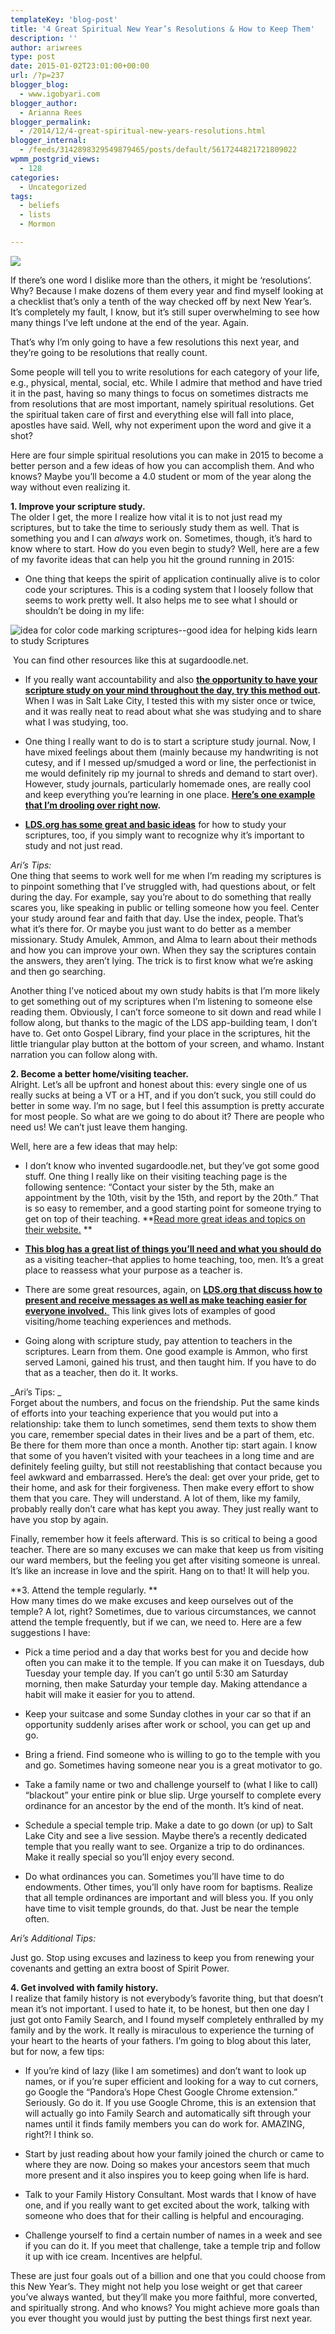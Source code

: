 ```yaml
---
templateKey: 'blog-post'
title: '4 Great Spiritual New Year’s Resolutions & How to Keep Them'
description: ''
author: ariwrees
type: post
date: 2015-01-02T23:01:00+00:00
url: /?p=237
blogger_blog:
  - www.igobyari.com
blogger_author:
  - Arianna Rees
blogger_permalink:
  - /2014/12/4-great-spiritual-new-years-resolutions.html
blogger_internal:
  - /feeds/3142898329549879465/posts/default/5617244821721809022
wpmm_postgrid_views:
  - 128
categories:
  - Uncategorized
tags:
  - beliefs
  - lists
  - Mormon

---
```

[![](https://www.igobyari.com/wp-content/uploads/2015/01/new2Byear.jpg)](https://www.igobyari.com/wp-content/uploads/2015/01/new2Byear.jpg)

If there’s one word I dislike more than the others, it might be ‘resolutions’. Why? Because I make dozens of them every year and find myself looking at a checklist that’s only a tenth of the way checked off by next New Year’s. It’s completely my fault, I know, but it’s still super overwhelming to see how many things I’ve left undone at the end of the year. Again.

That’s why I’m only going to have a few resolutions this next year, and they’re going to be resolutions that really count.

Some people will tell you to write resolutions for each category of your life, e.g., physical, mental, social, etc. While I admire that method and have tried it in the past, having so many things to focus on sometimes distracts me from resolutions that are most important, namely spiritual resolutions. Get the spiritual taken care of first and everything else will fall into place, apostles have said. Well, why not experiment upon the word and give it a shot?

Here are four simple spiritual resolutions you can make in 2015 to become a better person and a few ideas of how you can accomplish them. And who knows? Maybe you’ll become a 4.0 student or mom of the year along the way without even realizing it.

  
**1\. Improve your scripture study.**  
The older I get, the more I realize how vital it is to not just read my scriptures, but to take the time to seriously study them as well. That is something you and I can _always_ work on. Sometimes, though, it’s hard to know where to start. How do you even begin to study? Well, here are a few of my favorite ideas that can help you hit the ground running in 2015:

*   One thing that keeps the spirit of application continually alive is to color code your scriptures. This is a coding system that I loosely follow that seems to work pretty well. It also helps me to see what I should or shouldn’t be doing in my life: 

![idea for color code marking scriptures--good idea for helping kids learn to study Scriptures](https://www.igobyari.com/wp-content/uploads/2015/01/39cf4810377697555592d1a67620df21.jpg)

 You can find other resources like this at sugardoodle.net.

*   If you really want accountability and also **[the opportunity to have your scripture study on your mind throughout the day, try this method out](http://oneshetwoshe.com/2014/07/never-miss-day-reading-scriptures.html).** When I was in Salt Lake City, I tested this with my sister once or twice, and it was really neat to read about what she was studying and to share what I was studying, too. 

*   One thing I really want to do is to start a scripture study journal. Now, I have mixed feelings about them (mainly because my handwriting is not cutesy, and if I messed up/smudged a word or line, the perfectionist in me would definitely rip my journal to shreds and demand to start over). However, study journals, particularly homemade ones, are really cool and keep everything you’re learning in one place. **[Here’s one example that I’m drooling over right now](http://oneofakindgiftideas.blogspot.com/2012/02/scripture-journal-tutorial-part-2.html).**

*   [**LDS.org has some great and basic ideas**](https://www.lds.org/youth/article/six-tips-for-successful-scripture-study?lang=eng) for how to study your scriptures, too, if you simply want to recognize why it’s important to study and not just read. 

_Ari’s Tips:_  
One thing that seems to work well for me when I’m reading my scriptures is to pinpoint something that I’ve struggled with, had questions about, or felt during the day. For example, say you’re about to do something that really scares you, like speaking in public or telling someone how you feel. Center your study around fear and faith that day. Use the index, people. That’s what it’s there for. Or maybe you just want to do better as a member missionary. Study Amulek, Ammon, and Alma to learn about their methods and how you can improve your own. When they say the scriptures contain the answers, they aren’t lying. The trick is to first know what we’re asking and then go searching.

Another thing I’ve noticed about my own study habits is that I’m more likely to get something out of my scriptures when I’m listening to someone else reading them. Obviously, I can’t force someone to sit down and read while I follow along, but thanks to the magic of the LDS app-building team, I don’t have to. Get onto Gospel Library, find your place in the scriptures, hit the little triangular play button at the bottom of your screen, and whamo. Instant narration you can follow along with.

**2\. Become a better home/visiting teacher.**  
Alright. Let’s all be upfront and honest about this: every single one of us really sucks at being a VT or a HT, and if you don’t suck, you still could do better in some way. I’m no sage, but I feel this assumption is pretty accurate for most people. So what are we going to do about it? There are people who need us! We can’t just leave them hanging.

Well, here are a few ideas that may help:

*   I don’t know who invented sugardoodle.net, but they’ve got some good stuff. One thing I really like on their visiting teaching page is the following sentence: “Contact your sister by the 5th, make an appointment by the 10th, visit by the 15th, and report by the 20th.” That is so easy to remember, and a good starting point for someone trying to get on top of their teaching. **[Read more great ideas and topics on their website.](http://www.sugardoodle.net/index.php?option=com_content&view=article&id=2530) **

*   [**This blog has a great list of things you’ll need and what you should do**](http://visitingteaching.net/blog/start/) as a visiting teacher–that applies to home teaching, too, men. It’s a great place to reassess what your purpose as a teacher is. 

*   There are some great resources, again, on [**LDS.org that discuss how to present and receive messages as well as make teaching easier for everyone involved.** ](https://www.lds.org/ensign/1997/03/becoming-a-better-home-teacher-or-visiting-teacher?lang=eng) This link gives lots of examples of good visiting/home teaching experiences and methods. 

*   Going along with scripture study, pay attention to teachers in the scriptures. Learn from them. One good example is Ammon, who first served Lamoni, gained his trust, and then taught him. If you have to do that as a teacher, then do it. It works. 

_Ari’s Tips: _  
Forget about the numbers, and focus on the friendship. Put the same kinds of efforts into your teaching experience that you would put into a relationship: take them to lunch sometimes, send them texts to show them you care, remember special dates in their lives and be a part of them, etc. Be there for them more than once a month. Another tip: start again. I know that some of you haven’t visited with your teachees in a long time and are definitely feeling guilty, but still not reestablishing that contact because you feel awkward and embarrassed. Here’s the deal: get over your pride, get to their home, and ask for their forgiveness. Then make every effort to show them that you care. They will understand. A lot of them, like my family, probably really don’t care what has kept you away. They just really want to have you stop by again.

Finally, remember how it feels afterward. This is so critical to being a good teacher. There are so many excuses we can make that keep us from visiting our ward members, but the feeling you get after visiting someone is unreal. It’s like an increase in love and the spirit. Hang on to that! It will help you.

**3\. Attend the temple regularly. **  
How many times do we make excuses and keep ourselves out of the temple? A lot, right? Sometimes, due to various circumstances, we cannot attend the temple frequently, but if we can, we need to. Here are a few suggestions I have:

*   Pick a time period and a day that works best for you and decide how often you can make it to the temple. If you can make it on Tuesdays, dub Tuesday your temple day. If you can’t go until 5:30 am Saturday morning, then make Saturday your temple day. Making attendance a habit will make it easier for you to attend. 

*   Keep your suitcase and some Sunday clothes in your car so that if an opportunity suddenly arises after work or school, you can get up and go. 

*   Bring a friend. Find someone who is willing to go to the temple with you and go. Sometimes having someone near you is a great motivator to go. 

*   Take a family name or two and challenge yourself to (what I like to call) “blackout” your entire pink or blue slip. Urge yourself to complete every ordinance for an ancestor by the end of the month. It’s kind of neat. 

*   Schedule a special temple trip. Make a date to go down (or up) to Salt Lake City and see a live session. Maybe there’s a recently dedicated temple that you really want to see. Organize a trip to do ordinances. Make it really special so you’ll enjoy every second. 

*   Do what ordinances you can. Sometimes you’ll have time to do endowments. Other times, you’ll only have room for baptisms. Realize that all temple ordinances are important and will bless you. If you only have time to visit temple grounds, do that. Just be near the temple often. 

_Ari’s Additional Tips:_

Just go. Stop using excuses and laziness to keep you from renewing your covenants and getting an extra boost of Spirit Power. 

**4\. Get involved with family history.**  
I realize that family history is not everybody’s favorite thing, but that doesn’t mean it’s not important. I used to hate it, to be honest, but then one day I just got onto Family Search, and I found myself completely enthralled by my family and by the work. It really is miraculous to experience the turning of your heart to the hearts of your fathers. I’m going to blog about this later, but for now, a few tips:

*   If you’re kind of lazy (like I am sometimes) and don’t want to look up names, or if you’re super efficient and looking for a way to cut corners, go Google the “Pandora’s Hope Chest Google Chrome extension.” Seriously. Go do it. If you use Google Chrome, this is an extension that will actually go into Family Search and automatically sift through your names until it finds family members you can do work for. AMAZING, right?! I think so. 

*   Start by just reading about how your family joined the church or came to where they are now. Doing so makes your ancestors seem that much more present and it also inspires you to keep going when life is hard. 

*   Talk to your Family History Consultant. Most wards that I know of have one, and if you really want to get excited about the work, talking with someone who does that for their calling is helpful and encouraging. 

*   Challenge yourself to find a certain number of names in a week and see if you can do it. If you meet that challenge, take a temple trip and follow it up with ice cream. Incentives are helpful. 

These are just four goals out of a billion and one that you could choose from this New Year’s. They might not help you lose weight or get that career you’ve always wanted, but they’ll make you more faithful, more converted, and spiritually strong. And who knows? You might achieve more goals than you ever thought you would just by putting the best things first next year.